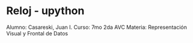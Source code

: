# Reloj - upython

Alumno: Casareski, Juan I.
Curso: 7mo 2da AVC
Materia: Representación Visual y Frontal de Datos